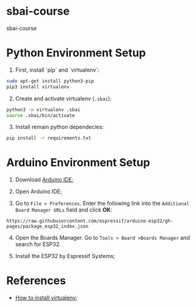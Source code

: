 # sbai-course
sbai-course

# Python Environment Setup

1. First, install ´pip´ and ´virtualenv´:
```bash
sudo apt-get install python3-pip
pip3 install virtualenv 
```

2. Create and activate virtualenv (`.sbai`):
```bash
python3 -m virtualenv .sbai
source .sbai/bin/activate
```

3. Install remain python dependecies:
```bash
pip install -r requirements.txt
```

# Arduino Environment Setup

1. Download [Arduino IDE](https://www.arduino.cc/en/software);

2. Open Arduino IDE;

3. Go to `File > Preferences`. Enter the following link into the `Additional Board Manager URLs` field and click **OK**:
```
https://raw.githubusercontent.com/espressif/arduino-esp32/gh-pages/package_esp32_index.json 
```

4. Open the Boards Manager. Go to `Tools > Board >Boards Manager` and search for ESP32.

5. Install the ESP32 by Espressif Systems;

# References

- [How to install virtualenv](https://gist.github.com/frfahim/73c0fad6350332cef7a653bcd762f08d);
